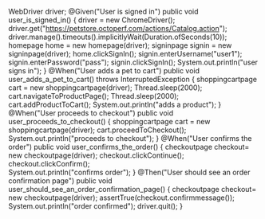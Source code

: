 WebDriver driver; 
	@Given("User is signed in")
	public void user_is_signed_in() {
		driver = new ChromeDriver();
		driver.get("https://petstore.octoperf.com/actions/Catalog.action");
		driver.manage().timeouts().implicitlyWait(Duration.ofSeconds(10));
		homepage home = new homepage(driver);
		signinpage signin = new signinpage(driver);
		home.clickSignIn();
		signin.enterUsername("user1");
		signin.enterPassword("pass");
		signin.clickSignIn();
		System.out.println("user signs in");
	}
	@When("User adds a pet to cart")
	public void user_adds_a_pet_to_cart() throws InterruptedException {
		shoppingcartpage cart = new shoppingcartpage(driver);
		Thread.sleep(2000);
		cart.navigateToProductPage();
		Thread.sleep(2000);
		cart.addProductToCart();
		System.out.println("adds a product");
	}
	@When("User proceeds to checkout")
	public void user_proceeds_to_checkout() {
		shoppingcartpage cart = new shoppingcartpage(driver);
		cart.proceedToCheckout();
		System.out.println("proceeds to checkout");
	}
	@When("User confirms the order")
	public void user_confirms_the_order() {
		checkoutpage checkout= new  checkoutpage(driver);
		checkout.clickContinue();
		checkout.clickConfirm();	
		System.out.println("confirms order");
	}
	@Then("User should see an order confirmation page")
	public void user_should_see_an_order_confirmation_page() {
		checkoutpage checkout= new  checkoutpage(driver);
		assertTrue(checkout.confirmmessage());
	    System.out.println("order confirmed");
	    driver.quit();
	}
